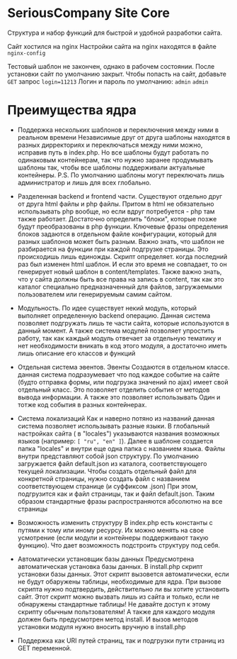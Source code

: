 # SeriousCompany Site Core
Структура и набор функций для быстрой и удобной разработки сайта.

Сайт хостился на nginx
Настройки сайта на nginx находятся в файле `nginx-config`

Тестовый шаблон не закончен, однако в рабочем состоянии.
После установки сайт по умолчанию закрыт.
Чтобы попасть на сайт, добавьте `GET` запрос `login=11213`
Логин и пароль по умолчанию: `admin` `admin`

# Преимущества ядра

- Поддержка нескольких шаблонов и переключения между ними в реальном времени
Независимые друг от друга шаблоны находятся в разных дирректориях и переключаться между ними можно,
исправив путь в index.php.
Но все шаблоны будут работать по одинаковым контейнерам, так что нужно заранее продумывать шаблоны так,
чтобы все шаблоны поддерживали актуальные контейнеры.
P.S. По умолчанию шаблоны могут переключать лишь администратор и лишь для всех глобально.

- Разделенная backend и frontend части.
Существуют отдельно друг от друга html файлы и php файлы.
Притом в html не обязательно использывать php вообще, но если вдруг потребуется - php там также работает.
Достаточно определить "блоки", которые позже будут преобразованы в php функции.
Ключевые фразы определения блоков задаются в отдельном файле конфигурации,
который для разных шаблонов может быть разным.
Важно знать, что шаблон не разбирается на функции при каждой подгрузке страницы.
Это происходишь лишь единожды. Скрипт определяет. когда последний раз был изменен html шаблон.
И если это время не совпадает, то он генерирует новый шаблон в content/templates.
Также важно знать, что у сайта должны быть все права на запись в content, так как
это каталог специально предназначенный для файлов, загружаемыми пользователем или генерируемым самим сайтом.

- Модульность.
По идее существует некий модуль, который выполняет определенную backend операцию.
Данная система позволяет подгружать лишь те части сайта, которые используются в данный момент.
А также система модулей позволяет упростить работу, так как каждый модуль отвечает за отдельную тематику
и нет необходимости вникать в код этого модуля, а достаточно иметь лишь описание его классов и функций

- Отдельная система эвентов. Эвенты Создаются в отдельном классе.
данная система подразумевает что под каждое событие на сайте (будто отправка формы,
или подгрузка значений по ajax) имеет свой отдельный класс.
Это позволяет отделить события от методов вывода информации.
А также это позволяет использывать Один и тотже код события в разных контейнерах.

- Система локализаций
Как и наверно потяно из названий данная система позволяет использывать разные языки.
В глобальный настройках сайта ( в "locales") указываются названия возможных языков (например: `[ "ru", "en" ]`).
Далее в шаблоне создается папка "locales" и внутри еще одна папка с названием языка.
Файлы внутри представляют собой json структуру. По умолчанию загружается файл default.json
из каталога, соответствующего текущей локализации.
Чтобы создать отдельный файл для конкретной страницы, нужно создать файл с названием соответствующем странице (и суффиксом .json)
При этом, подгрузится как и файл страницы, так и файл default.json.
Таким образом стандартные фразы распространяются абсолютно на все страницы

- Возможность изменить структуру
В index.php есть константы с путями к тому или иному ресурсу.
Их можно менять на свое усмотрение (если модули и контейнеры поддерживают такую функцию).
Что дает возможность подстроить структуру под себя.

- Автоматически установщик базы данных
Предусмотрена автоматическая установка базы данных.
В install.php скрипт установки базы данных.
Этот скрипт вызовется автоматически, если не будут обаружены таблицы, необходимые для ядра.
При вызове скрипта нужно подтвердить, действительно ли вы хотите установить сайт.
Этот скрипт можно вызвать лишь из сайта и только, если не обнаружены стандартные таблицы!
Не давайте доступ к этому скрипту обычным польтзователям!
А также для каждого модуля должен быть предусмотрен метод install.
И вызов методов установки модуля нужно вносить вручную в install.php

- Поддержка как URI путей страниц, так и подгрузки пути страниц из GET переменной.

